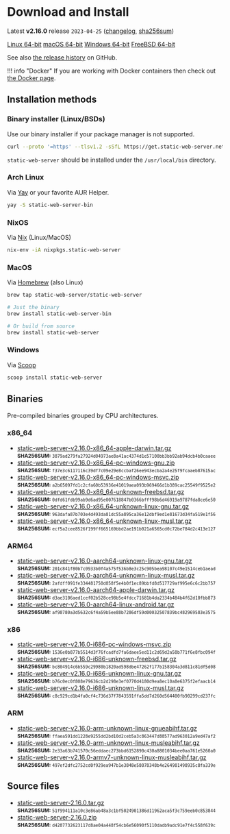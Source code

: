 # Download and Install

Latest **v2.16.0** release `2023-04-25` ([changelog](https://github.com/static-web-server/static-web-server/releases/tag/v2.16.0), [sha256sum](https://github.com/static-web-server/static-web-server/releases/download/v2.16.0/static-web-server-v2.16.0-SHA256SUM))

<div class="featured-downloads">

<a class="md-button md-button-sm" href="https://github.com/static-web-server/static-web-server/releases/download/v2.16.0/static-web-server-v2.16.0-x86_64-unknown-linux-gnu.tar.gz">Linux 64-bit</a> <a class="md-button md-button-sm" href="https://github.com/static-web-server/static-web-server/releases/download/v2.16.0/static-web-server-v2.16.0-x86_64-apple-darwin.tar.gz">macOS 64-bit</a>
<a class="md-button md-button-sm" href="https://github.com/static-web-server/static-web-server/releases/download/v2.16.0/static-web-server-v2.16.0-x86_64-pc-windows-msvc.zip">Windows 64-bit</a>
<a class="md-button md-button-sm" href="https://github.com/static-web-server/static-web-server/releases/download/v2.16.0/static-web-server-v2.16.0-x86_64-unknown-freebsd.tar.gz">FreeBSD 64-bit</a>

</div>

See also [the release history](https://github.com/static-web-server/static-web-server/releases) on GitHub.

!!! info "Docker"
    If you are working with Docker containers then check out [the Docker page](https://static-web-server.net/features/docker/).

## Installation methods

### Binary installer (Linux/BSDs)

Use our binary installer if your package manager is not supported.

```sh
curl --proto '=https' --tlsv1.2 -sSfL https://get.static-web-server.net | sh
```

`static-web-server` should be installed under the `/usr/local/bin` directory.

### Arch Linux

Via [Yay](https://github.com/Jguer/yay) or your favorite AUR Helper.

```sh
yay -S static-web-server-bin
```

### NixOS

Via [Nix](https://github.com/NixOS/nix) (Linux/MacOS)

```sh
nix-env -iA nixpkgs.static-web-server
```

### MacOS

Via [Homebrew](https://brew.sh/) (also Linux)

```sh
brew tap static-web-server/static-web-server

# Just the binary
brew install static-web-server-bin

# Or build from source
brew install static-web-server
```

### Windows

Via [Scoop](https://scoop.sh/)

```powershell
scoop install static-web-server
```

## Binaries

Pre-compiled binaries grouped by CPU architectures.

### x86_64

- [static-web-server-v2.16.0-x86_64-apple-darwin.tar.gz](https://github.com/static-web-server/static-web-server/releases/download/v2.16.0/static-web-server-v2.16.0-x86_64-apple-darwin.tar.gz)<br>
<small>**SHA256SUM:** `3879ad279fa27924d04973ae8a41ac4374d1e57100bb3bb92ab94dcb4b0caaee`</small>
- [static-web-server-v2.16.0-x86_64-pc-windows-gnu.zip](https://github.com/static-web-server/static-web-server/releases/download/v2.16.0/static-web-server-v2.16.0-x86_64-pc-windows-gnu.zip)<br>
<small>**SHA256SUM:** `f37e3c6117116c39df7c09e29e8ccbaf26ee943ecba2a4e25f9fcaaeb87615ac`</small>
- [static-web-server-v2.16.0-x86_64-pc-windows-msvc.zip](https://github.com/static-web-server/static-web-server/releases/download/v2.16.0/static-web-server-v2.16.0-x86_64-pc-windows-msvc.zip)<br>
<small>**SHA256SUM:** `a2b65097fd1c2cfa60b53936e41019aea093b969466d1b389cac25549f9525e2`</small>
- [static-web-server-v2.16.0-x86_64-unknown-freebsd.tar.gz](https://github.com/static-web-server/static-web-server/releases/download/v2.16.0/static-web-server-v2.16.0-x86_64-unknown-freebsd.tar.gz)<br>
<small>**SHA256SUM:** `0dfd61fdb99ab9d6ad95e007618847b0366bfff98b6d46919a9787fda8ce6e50`</small>
- [static-web-server-v2.16.0-x86_64-unknown-linux-gnu.tar.gz](https://github.com/static-web-server/static-web-server/releases/download/v2.16.0/static-web-server-v2.16.0-x86_64-unknown-linux-gnu.tar.gz)<br>
<small>**SHA256SUM:** `963dafa87b703e4d493da81dc55a895ca36e12dbf9ed1e81673d34fa519e1f56`</small>
- [static-web-server-v2.16.0-x86_64-unknown-linux-musl.tar.gz](https://github.com/static-web-server/static-web-server/releases/download/v2.16.0/static-web-server-v2.16.0-x86_64-unknown-linux-musl.tar.gz)<br>
<small>**SHA256SUM:** `ecf5a2cee8526f199ff665169bbd2ae191b021a6565cd0c72be784d2c413e127`</small>

### ARM64

- [static-web-server-v2.16.0-aarch64-unknown-linux-gnu.tar.gz](https://github.com/static-web-server/static-web-server/releases/download/v2.16.0/static-web-server-v2.16.0-aarch64-unknown-linux-gnu.tar.gz)<br>
<small>**SHA256SUM:** `201c841f80b7c0933b0f4a575f536b8e3c25c905bea98107c49e1514ceb1aead`</small>
- [static-web-server-v2.16.0-aarch64-unknown-linux-musl.tar.gz](https://github.com/static-web-server/static-web-server/releases/download/v2.16.0/static-web-server-v2.16.0-aarch64-unknown-linux-musl.tar.gz)<br>
<small>**SHA256SUM:** `2afdff091fe334481750d858f5e4b0f1ec89bbfd8d517729af995e6c6c2bb757`</small>
- [static-web-server-v2.16.0-aarch64-apple-darwin.tar.gz](https://github.com/static-web-server/static-web-server/releases/download/v2.16.0/static-web-server-v2.16.0-aarch64-apple-darwin.tar.gz)<br>
<small>**SHA256SUM:** `d3ae3106aed1cef02b528ce98b5e4fdcc71681b4da2334b484b4f62d10fbb873`</small>
- [static-web-server-v2.16.0-aarch64-linux-android.tar.gz](https://github.com/static-web-server/static-web-server/releases/download/v2.16.0/static-web-server-v2.16.0-aarch64-linux-android.tar.gz)<br>
<small>**SHA256SUM:** `af98780a3d5632c6f4a59b5ee88b7286df59d00032507839bc482969583e3575`</small>

### x86

- [static-web-server-v2.16.0-i686-pc-windows-msvc.zip](https://github.com/static-web-server/static-web-server/releases/download/v2.16.0/static-web-server-v2.16.0-i686-pc-windows-msvc.zip)<br>
<small>**SHA256SUM:** `1536e0b877b5514d3f76fcadfd7fa6daee5ed11c2d69d2a58b771f6e8fbc094f`</small>
- [static-web-server-v2.16.0-i686-unknown-freebsd.tar.gz](https://github.com/static-web-server/static-web-server/releases/download/v2.16.0/static-web-server-v2.16.0-i686-unknown-freebsd.tar.gz)<br>
<small>**SHA256SUM:** `bc804914c6b559c29980b1820ad598dbe47262f177b158304a3d811c81df5d08`</small>
- [static-web-server-v2.16.0-i686-unknown-linux-gnu.tar.gz](https://github.com/static-web-server/static-web-server/releases/download/v2.16.0/static-web-server-v2.16.0-i686-unknown-linux-gnu.tar.gz)<br>
<small>**SHA256SUM:** `b76c0ec0f808e79636cb2d298e3ef0770d4180d9ea8ec10a8e6375f2efaacb14`</small>
- [static-web-server-v2.16.0-i686-unknown-linux-musl.tar.gz](https://github.com/static-web-server/static-web-server/releases/download/v2.16.0/static-web-server-v2.16.0-i686-unknown-linux-musl.tar.gz)<br>
<small>**SHA256SUM:** `c8c929cd1b4fa0cf4c736d37f7843591ffa5dd7d260d564400fb90299cd237fc`</small>

### ARM

- [static-web-server-v2.16.0-arm-unknown-linux-gnueabihf.tar.gz](https://github.com/static-web-server/static-web-server/releases/download/v2.16.0/static-web-server-v2.16.0-arm-unknown-linux-gnueabihf.tar.gz)<br>
<small>**SHA256SUM:** `ffaea591dd1228e9255dd2bd10d2ceb5a3c863447d88577ad963012a9ed47af2`</small>
- [static-web-server-v2.16.0-arm-unknown-linux-musleabihf.tar.gz](https://github.com/static-web-server/static-web-server/releases/download/v2.16.0/static-web-server-v2.16.0-arm-unknown-linux-musleabihf.tar.gz)<br>
<small>**SHA256SUM:** `2e33a63b741570c56eddaec273bbd6152890c430a8801034bee0aa761e5260a0`</small>
- [static-web-server-v2.16.0-armv7-unknown-linux-musleabihf.tar.gz](https://github.com/static-web-server/static-web-server/releases/download/v2.16.0/static-web-server-v2.16.0-armv7-unknown-linux-musleabihf.tar.gz)<br>
<small>**SHA256SUM:** `497ef2dfc2752cd0f929ea947b1e3848e58078348b4e264981498935c8fa339e`</small>

## Source files

- [static-web-server-2.16.0.tar.gz](https://github.com/static-web-server/static-web-server/archive/refs/tags/v2.16.0.tar.gz)<br>
<small>**SHA256SUM:** `51f994111a10c3e86ab48a3c1bf5024901386d11962aca5f3c759eeb0c853844`</small>
- [static-web-server-2.16.0.zip](https://github.com/static-web-server/static-web-server/archive/refs/tags/v2.16.0.zip)<br>
<small>**SHA256SUM:** `d4287732623117d8ae04a448f54cb6e56090f5110dadb9adc91e7f4c558f639c`</small>
